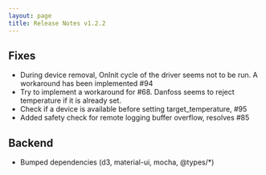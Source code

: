 ```yaml
---
layout: page
title: Release Notes v1.2.2
---
```


## Fixes
- During device removal, OnInit cycle of the driver seems not to be run. A workaround has been implemented #94
- Try to implement a workaround for #68. Danfoss seems to reject temperature if it is already set.
- Check if a device is available before setting target_temperature, #95
- Added safety check for remote logging buffer overflow, resolves #85

## Backend
- Bumped dependencies (d3, material-ui, mocha, @types/*)